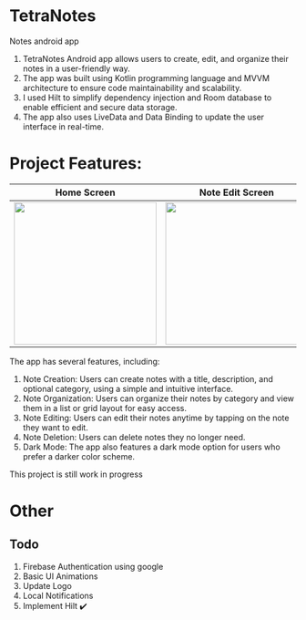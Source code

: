 # TetraNotes
Notes android app
1. TetraNotes Android app allows users to create, edit, and organize their notes in a user-friendly way. 
2. The app was built using Kotlin programming language and MVVM architecture to ensure code maintainability and scalability. 
3. I used Hilt to simplify dependency injection and Room database to enable efficient and secure data storage. 
4. The app also uses LiveData and Data Binding to update the user interface in real-time.

# Project Features:

| Home Screen                                                                                                                       | Note Edit Screen                                                                                                                 |
|-----------------------------------------------------------------------------------------------------------------------------------|----------------------------------------------------------------------------------------------------------------------------------|
| <img src = "https://user-images.githubusercontent.com/123537240/225881177-dc83b3a5-49f0-4da7-8c53-8f6582bfbe1c.png" width = 250 > | <img src = "https://user-images.githubusercontent.com/123537240/225881058-b37a8360-d9c0-46b8-8f07-c96650000cc4.png" width = 250> |

The app has several features, including:

1. Note Creation: Users can create notes with a title, description, and optional category, using a simple and intuitive interface.
2. Note Organization: Users can organize their notes by category and view them in a list or grid layout for easy access.
3. Note Editing: Users can edit their notes anytime by tapping on the note they want to edit.
4. Note Deletion: Users can delete notes they no longer need.
5. Dark Mode: The app also features a dark mode option for users who prefer a darker color scheme.

This project is still work in progress

# Other
## Todo
1. Firebase Authentication using google
2. Basic UI Animations
3. Update Logo
4. Local Notifications
5. Implement Hilt :heavy_check_mark:


